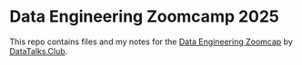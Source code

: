 # Data Engineering Zoomcamp 2025
This repo contains files and my notes for the [Data Engineering Zoomcap](https://github.com/DataTalksClub/data-engineering-zoomcamp) by [DataTalks.Club](https://datatalks.club/).